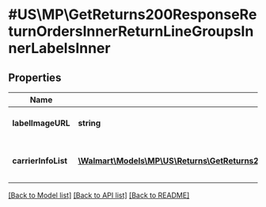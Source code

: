 # #US\MP\GetReturns200ResponseReturnOrdersInnerReturnLineGroupsInnerLabelsInner

## Properties

Name | Type | Description | Notes
------------ | ------------- | ------------- | -------------
**labelImageURL** | **string** | Url to get the return label | [optional]
**carrierInfoList** | [**\Walmart\Models\MP\US\Returns\GetReturns200ResponseReturnOrdersInnerReturnLineGroupsInnerLabelsInnerCarrierInfoListInner[]**](GetReturns200ResponseReturnOrdersInnerReturnLineGroupsInnerLabelsInnerCarrierInfoListInner.md) | Carrier information for the return | [optional]


[[Back to Model list]](../) [[Back to API list]](../../Api/US/MP) [[Back to README]](../../README.md)
